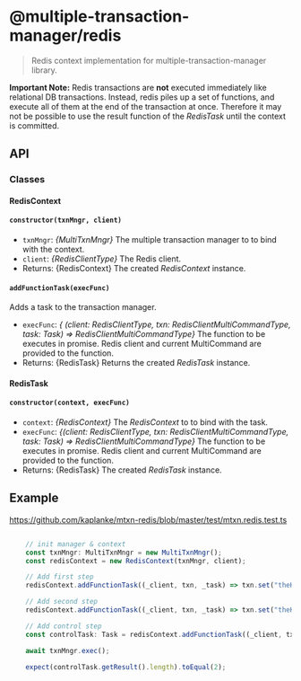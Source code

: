 # @multiple-transaction-manager/redis

> Redis context implementation for multiple-transaction-manager library. 

__Important Note:__ Redis transactions are __not__ executed immediately like relational DB transactions. Instead, redis piles up a set of functions, and execute all of them at the end of the transaction at once. Therefore it may not be possible to use the result function of the _RedisTask_ until the context is committed.

## API

### Classes

#### __RedisContext__

####  `constructor(txnMngr, client)`
-   `txnMngr`: _{MultiTxnMngr}_ The multiple transaction manager to to bind with the context.
-   `client`: _{RedisClientType}_ The Redis client.
-   Returns: {RedisContext} The created _RedisContext_ instance.

#### `addFunctionTask(execFunc)`

Adds a task to the transaction manager.

-   `execFunc`: _{ (client: RedisClientType, txn: RedisClientMultiCommandType, task: Task) => RedisClientMultiCommandType}_ The function to be executes in promise. Redis client and current MultiCommand are provided to the function.
-   Returns: {RedisTask} Returns the created _RedisTask_ instance.

#### __RedisTask__

####  `constructor(context, execFunc)`
-   `context`: _{RedisContext}_ The _RedisContext_ to to bind with the task.
-   `execFunc`: _{(client: RedisClientType, txn: RedisClientMultiCommandType, task: Task) => RedisClientMultiCommandType}_  The function to be executes in promise. Redis client and current MultiCommand are provided to the function.
-   Returns: {RedisTask} The created _RedisTask_ instance.

## Example

https://github.com/kaplanke/mtxn-redis/blob/master/test/mtxn.redis.test.ts

```js

    // init manager & context
    const txnMngr: MultiTxnMngr = new MultiTxnMngr();
    const redisContext = new RedisContext(txnMngr, client);

    // Add first step
    redisContext.addFunctionTask((_client, txn, _task) => txn.set("theKey1", "theValue1"));

    // Add second step
    redisContext.addFunctionTask((_client, txn, _task) => txn.set("theKey2", "theValue2"));

    // Add control step
    const controlTask: Task = redisContext.addFunctionTask((_client, txn, _task) => txn.keys("*"));

    await txnMngr.exec();

    expect(controlTask.getResult().length).toEqual(2);

```
